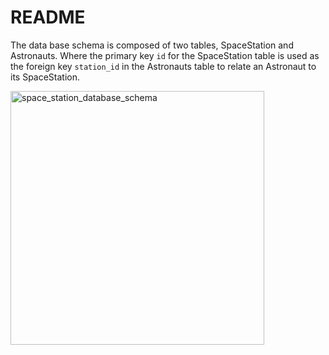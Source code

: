 # README

The data base schema is composed of two tables, SpaceStation and Astronauts. Where the primary key `id` for the SpaceStation table is used as the foreign key `station_id` in the Astronauts table to relate an Astronaut to its SpaceStation.

 <img width="406" alt="space_station_database_schema" src="https://user-images.githubusercontent.com/26349568/159846094-12697a1e-7857-4b4e-93ed-41b0b11c82a6.png">
